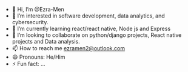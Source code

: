 - 👋 Hi, I’m @Ezra-Men
- 👀 I’m interested in software development, data analytics, and cybersecurity.
- 🌱 I’m currently learning react/react native, Node js and Express
- 💞️ I’m looking to collaborate on python/django projects, React native projects and Data analysis.
- 📫 How to reach me ezramen2@outlook.com
- 😄 Pronouns: He/Him
- ⚡ Fun fact: ...

<!---
Ezra-Men/Ezra-Men is a ✨ special ✨ repository because its `README.md` (this file) appears on your GitHub profile.
You can click the Preview link to take a look at your changes.
--->
